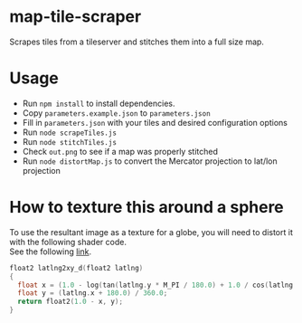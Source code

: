 # map-tile-scraper

Scrapes tiles from a tileserver and stitches them into a full size map.

# Usage

-   Run `npm install` to install dependencies.
-   Copy `parameters.example.json` to `parameters.json`
-   Fill in `parameters.json` with your tiles and desired configuration options
-   Run `node scrapeTiles.js`
-   Run `node stitchTiles.js`
-   Check `out.png` to see if a map was properly stitched
-   Run `node distortMap.js` to convert the Mercator projection to lat/lon projection

# How to texture this around a sphere

To use the resultant image as a texture for a globe, you will need to distort it
with the following shader code.  
See the following [link](https://wiki.openstreetmap.org/wiki/Slippy_map_tilenames).  

```C
float2 latlng2xy_d(float2 latlng)
{
  float x = (1.0 - log(tan(latlng.y * M_PI / 180.0) + 1.0 / cos(latlng.y _ M_PI / 180.0)) / M_PI) / 2.0;
  float y = (latlng.x + 180.0) / 360.0;
  return float2(1.0 - x, y);
}
```
